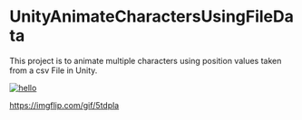 # UnityAnimateCharactersUsingFileData
This project is to animate multiple characters using position values taken from a csv File in Unity.

<a href="https://imgflip.com/gif/5tdpla"><img src="https://imgflip.com/gif/5tdpla.gif" title="hello"/></a>


https://imgflip.com/gif/5tdpla
